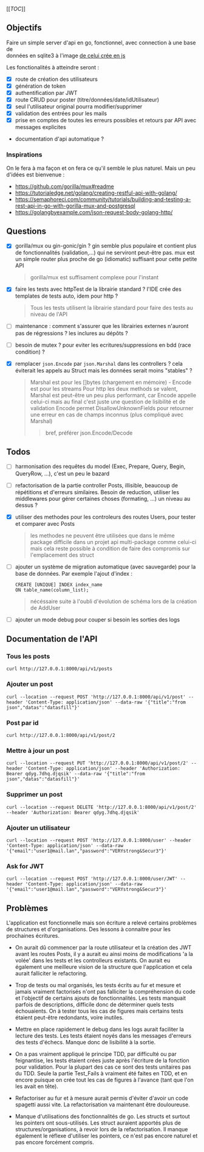 [[_TOC_]]

## Objectifs

Faire un simple server d'api en go, fonctionnel, avec connection à une base de  
données en sqlite3 à l'image [de celui crée en js](https://gitlab.com/franckf/reference-javascript/-/tree/master/full-project-examples/lite-api-crud)

Les fonctionalités à atteindre seront :

- [x] route de création des utilisateurs
- [x] génération de token
- [x] authentification par JWT
- [x] route CRUD pour poster (titre/données/date/idUtilisateur)
- [x] seul l'utilisateur original pourra modifier/supprimer
- [x] validation des entrées pour les mails
- [x] prise en comptes de toutes les erreurs possibles et retours par API avec
      messages explicites
- documentation d'api automatique ?

### Inspirations

On le fera à ma façon et on fera ce qu'il semble le plus naturel. Mais un
peu d'idées est bienvenue :

- https://github.com/gorilla/mux#readme
- https://tutorialedge.net/golang/creating-restful-api-with-golang/
- https://semaphoreci.com/community/tutorials/building-and-testing-a-rest-api-in-go-with-gorilla-mux-and-postgresql
- https://golangbyexample.com/json-request-body-golang-http/

## Questions

- [x] gorilla/mux ou gin-gonic/gin ?
      gin semble plus populaire et contient plus de fonctionnalités (validation,...)
      qui ne serviront peut-être pas. mux est un simple router plus proche de go
      (idiomatic) suffisant pour cette petite API

  > gorilla/mux est suffisament complexe pour l'instant

- [x] faire les tests avec httpTest de la librairie standard ?
      l'IDE crée des templates de tests auto, idem pour http ?

  > Tous les tests utilisent la librairie standard pour faire des tests au niveau de l'API

- [ ] maintenance : comment s'assurer que les librairies externes n'auront pas de
      régressions ? les inclures au dépôts ?

- [ ] besoin de mutex ? pour eviter les ecritures/suppressions en bdd (race
      condition) ?

- [x] remplacer `json.Encode` par `json.Marshal` dans les controllers ?
      cela éviterait les appels au Struct mais les données serait moins "stables" ?

  > Marshal est pour les []bytes (chargement en mémoire) - Encode est pour les streams
  > Pour http les deux methods se valent, Marshal est peut-être un peu plus
  > performant, car Encode appelle celui-ci mais au final c'est juste une
  > question de lisibilité et de validation Encode permet DisallowUnknownFields
  > pour retourner une erreur en cas de champs inconnus (plus compliqué avec Marshal)
  >
  > > bref, préférer json.Encode/Decode

## Todos

- [ ] harmonisation des requêtes du model (Exec, Prepare, Query, Begin, QueryRow, ...),
      c'est un peu le bazard

- [ ] refactorisation de la partie controller Posts, illisible, beaucoup de
      répétitions et d'erreurs similaires. Besoin de reduction, utiliser les middlewares
      pour gérer certaines choses (formating, ...) un niveau au dessus ?

- [x] utiliser des methodes pour les controleurs des routes Users, pour tester et
      comparer avec Posts

  > les methodes ne peuvent être utilisées que dans le même package
  > difficile dans un projet api multi-package comme celui-ci
  > mais cela reste possible à condition de faire des compromis sur
  > l'emplacement des struct

- [ ] ajouter un système de migration automatique (avec sauvegarde) pour la base de
      données. Par exemple l'ajout d'index :

  ```
  CREATE [UNIQUE] INDEX index_name
  ON table_name(column_list);
  ```

  > nécéssaire suite à l'oubli d'évolution de schéma lors de la création de AddUser

- [ ] ajouter un mode debug pour couper si besoin les sorties des logs

## Documentation de l'API

### Tous les posts

```
curl http://127.0.0.1:8000/api/v1/posts
```

### Ajouter un post

```
curl --location --request POST 'http://127.0.0.1:8000/api/v1/post' --header 'Content-Type: application/json' --data-raw '{"title":"from json","datas":"datasfill"}'
```

### Post par id

```
curl http://127.0.0.1:8000/api/v1/post/2
```

### Mettre à jour un post

```
curl --location --request PUT 'http://127.0.0.1:8000/api/v1/post/2' --header 'Content-Type: application/json' --header 'Authorization: Bearer qdyg.7dhq.djqsik' --data-raw '{"title":"from json","datas":"datasfill"}'
```

### Supprimer un post

```
curl --location --request DELETE 'http://127.0.0.1:8000/api/v1/post/2' --header 'Authorization: Bearer qdyg.7dhq.djqsik'
```

### Ajouter un utilisateur

```
curl --location --request POST 'http://127.0.0.1:8000/user' --header 'Content-Type: application/json' --data-raw '{"email":"user1@mail.lan","password":"VERYstrong&Secur3"}'
```

### Ask for JWT

```
curl --location --request POST 'http://127.0.0.1:8000/user/JWT' --header 'Content-Type: application/json' --data-raw '{"email":"user1@mail.lan","password":"VERYstrong&Secur3"}'
```

## Problèmes

L'application est fonctionnelle mais son écriture a relevé certains problèmes de structures et d'organisations. Des lessons à connaitre pour les prochaines écritures.

- On aurait dû commencer par la route utilisateur et la création des JWT avant les routes Posts, il y a aurait eu ainsi moins de modifications 'a la volée' dans les tests et les controlleurs existants. On aurait eu également une meilleure vision de la structure que l'application et cela aurait falliciter le refactoring.

- Trop de tests ou mal organisés, les tests écrits au fur et mesure et jamais vraiment factorisés n'ont pas falliciter la compréhension du code et l'objectif de certains ajouts de fonctionnalités. Les tests manquait parfois de descriptions, difficile donc de déterminer quels tests échouaients. On à tester tous les cas de figures mais certains tests étaient peut-être redondants, voire inutiles.

- Mettre en place rapidement le debug dans les logs aurait faciliter la lecture des tests. Les tests étaient noyés dans les messages d'erreurs des tests d'échecs. Manque donc de lisibilité à la sortie.

- On a pas vraiment appliqué le principe TDD, par difficulté ou par feignantise, les tests étaient crées juste après l'écriture de la fonction pour validation. Pour la plupart des cas ce sont des tests unitaires pas du TDD.
  Seule la partie Test_Fails à vraiment été faites en TDD, et en encore puisque on crée tout les cas de figures à l'avance (tant que l'on les avait en tête).

- Refactoriser au fur et à mesure aurait permis d'éviter d'avoir un code spagetti aussi vite. La refactorisation va maintenant être douloureuse.

- Manque d'utilisations des fonctionnalités de go. Les structs et surtout les pointers ont sous-utilisés. Les struct auraient apportés plus de structures/organisations, à revoir lors de la refactorisation. Il manque également le réflexe d'utiliser les pointers, ce n'est pas encore naturel et pas encore forcément compris.
